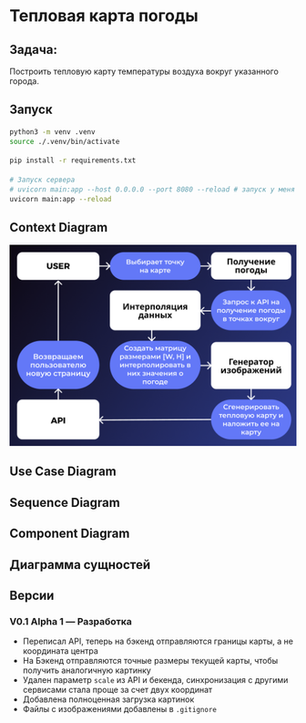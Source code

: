 # Тепловая карта погоды


## Задача:
Построить тепловую карту температуры воздуха вокруг указанного города.

## Запуск
```bash
python3 -m venv .venv
source ./.venv/bin/activate

pip install -r requirements.txt

# Запуск сервера
# uvicorn main:app --host 0.0.0.0 --port 8080 --reload # запуск у меня на виртуалке через проброс порта
uvicorn main:app --reload
```
## Context Diagram
![alt text](readme_images/1.png)

## Use Case Diagram

## Sequence Diagram

## Component Diagram

## Диаграмма сущностей

## Версии
### V0.1 Alpha 1 — Разработка
- Переписал API, теперь на бэкенд отправляются границы карты, а не координата центра
- На Бэкенд отправляются точные размеры текущей карты, чтобы получить аналогичную картинку
- Удален параметр `scale` из API и бекенда, синхронизация с другими сервисами стала проще за счет двух координат 
- Добавлена полноценная загрузка картинок
- Файлы с изображениями добавлены в `.gitignore`  